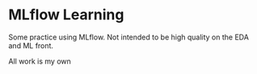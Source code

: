 # MLflow Learning

Some practice using MLflow. Not intended to be high quality on the EDA and ML front.

All work is my own